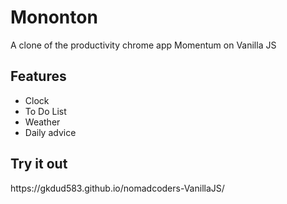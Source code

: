 # Mononton
A clone of the productivity chrome app Momentum on Vanilla JS

<h2>Features</h2>
<ul>
  <li> Clock </li>
  <li> To Do List </li>
  <li> Weather </li>
  <li> Daily advice</li>
   
 </ul>
 <h2> Try it out</h2>
https://gkdud583.github.io/nomadcoders-VanillaJS/
